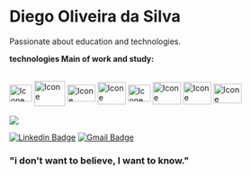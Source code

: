 # Diego Oliveira da Silva

Passionate about education and technologies.

**technologies Main of work and study:**

<div style="display: inline_block"><br>
  <img align="center" alt="Icone" height="30" width="40" src="https://upload.wikimedia.org/wikipedia/commons/c/c3/Python-logo-notext.svg">
  <img align="center" alt="Icone" height="45" width="55" src="https://upload.wikimedia.org/wikipedia/commons/f/f1/Icons8_flat_linux.svg">
  <img align="center" alt="Icone" height="30" width="50" src="https://upload.wikimedia.org/wikipedia/commons/8/87/Sql_data_base_with_logo.png">
  <img align="center" alt="Icone" height="40" width="50" src="https://upload.wikimedia.org/wikipedia/commons/e/ea/Spark-logo-192x100px.png">
  <img align="center" alt="Icone" height="30" width="40" src="https://upload.wikimedia.org/wikipedia/commons/c/cf/New_Power_BI_Logo.svg">
  <img align="center" alt="Icone" height="40" width="50" src="https://upload.wikimedia.org/wikipedia/commons/3/38/Jupyter_logo.svg">
  <img align="center" alt="Icone" height="40" width="50" src="https://upload.wikimedia.org/wikipedia/commons/d/d0/Google_Colaboratory_SVG_Logo.svg">
  <img align="center" alt="Icone" height="35" width="50" src="https://upload.wikimedia.org/wikipedia/commons/0/03/Git_format.png">
  
</div>

<br/>

<img src="https://github-readme-stats.vercel.app/api?username=diegoSilva93"/>

<br/>

[![Linkedin Badge](https://img.shields.io/badge/-Diego%20Oliveira-3355cc?style=flat-square&logo=Linkedin&logoColor=white&link=https://www.linkedin.com/in/diego-oliveira/)](https://www.linkedin.com/in/diegoSilva93/) 
[![Gmail Badge](https://img.shields.io/badge/-diegooliveira.msi@gmail.com-3355cc?style=flat-square&logo=Gmail&logoColor=white&link=mailto:diegooliveira.msi@gmail.com)](mailto:diegooliveira.msi@gmail.com)

### "i don't want to believe, I want to know."

